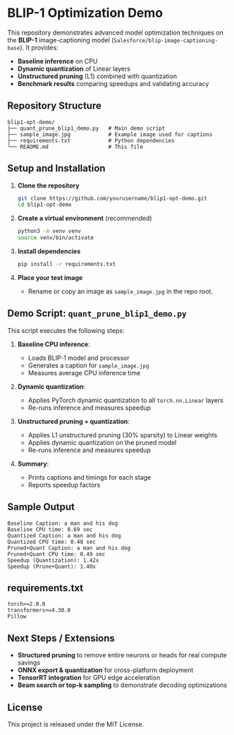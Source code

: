 # BLIP-1 Optimization Demo

This repository demonstrates advanced model optimization techniques on the **BLIP-1** image-captioning model (`Salesforce/blip-image-captioning-base`). It provides:

* **Baseline inference** on CPU
* **Dynamic quantization** of Linear layers
* **Unstructured pruning** (L1) combined with quantization
* **Benchmark results** comparing speedups and validating accuracy

## Repository Structure

```plaintext
blip1-opt-demo/
├── quant_prune_blip1_demo.py   # Main demo script
├── sample_image.jpg            # Example image used for captions
├── requirements.txt            # Python dependencies
└── README.md                   # This file
```

## Setup and Installation

1. **Clone the repository**

   ```bash
   git clone https://github.com/yourusername/blip1-opt-demo.git
   cd blip1-opt-demo
   ```

2. **Create a virtual environment** (recommended)

   ```bash
   python3 -m venv venv
   source venv/bin/activate
   ```

3. **Install dependencies**

   ```bash
   pip install -r requirements.txt
   ```

4. **Place your test image**

   * Rename or copy an image as `sample_image.jpg` in the repo root.

## Demo Script: `quant_prune_blip1_demo.py`

This script executes the following steps:

1. **Baseline CPU inference**:

   * Loads BLIP-1 model and processor
   * Generates a caption for `sample_image.jpg`
   * Measures average CPU inference time

2. **Dynamic quantization**:

   * Applies PyTorch dynamic quantization to all `torch.nn.Linear` layers
   * Re-runs inference and measures speedup

3. **Unstructured pruning + quantization**:

   * Applies L1 unstructured pruning (30% sparsity) to Linear weights
   * Applies dynamic quantization on the pruned model
   * Re-runs inference and measures speedup

4. **Summary**:

   * Prints captions and timings for each stage
   * Reports speedup factors

## Sample Output

```text
Baseline Caption: a man and his dog
Baseline CPU time: 0.69 sec
Quantized Caption: a man and his dog
Quantized CPU time: 0.48 sec
Pruned+Quant Caption: a man and his dog
Pruned+Quant CPU time: 0.49 sec
Speedup (Quantization): 1.42x
Speedup (Prune+Quant): 1.40x
```

## requirements.txt

```text
torch>=2.0.0
transformers>=4.30.0
Pillow
```

## Next Steps / Extensions

* **Structured pruning** to remove entire neurons or heads for real compute savings
* **ONNX export & quantization** for cross-platform deployment
* **TensorRT integration** for GPU edge acceleration
* **Beam search or top‑k sampling** to demonstrate decoding optimizations

## License

This project is released under the MIT License.

